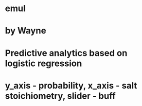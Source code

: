 # emul
# by Wayne 
# Predictive analytics based on logistic regression 
# y_axis - probability,  x_axis - salt stoichiometry,  slider - buff
